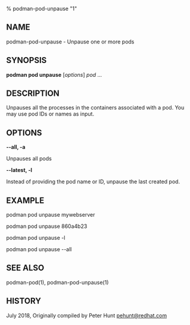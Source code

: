 % podman-pod-unpause "1"

## NAME
podman\-pod\-unpause - Unpause one or more pods

## SYNOPSIS
**podman pod unpause** [*options*] *pod* ...

## DESCRIPTION
Unpauses all the processes in the containers associated with a pod.  You may use pod IDs or names as input.

## OPTIONS

**--all, -a**

Unpauses all pods

**--latest, -l**

Instead of providing the pod name or ID, unpause the last created pod.

## EXAMPLE

podman pod unpause mywebserver

podman pod unpause 860a4b23

podman pod unpause -l

podman pod unpause --all

## SEE ALSO
podman-pod(1), podman-pod-unpause(1)

## HISTORY
July 2018, Originally compiled by Peter Hunt <pehunt@redhat.com>
